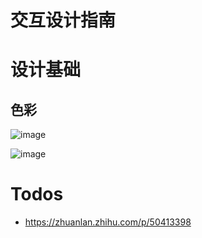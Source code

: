 # 交互设计指南

# 设计基础

## 色彩

![image](https://user-images.githubusercontent.com/5803001/48763697-c535b800-ece8-11e8-9997-7d0fd5901303.png)

![image](https://user-images.githubusercontent.com/5803001/48763759-e5fe0d80-ece8-11e8-98c0-5771e550bf29.png)

# Todos 

- https://zhuanlan.zhihu.com/p/50413398
